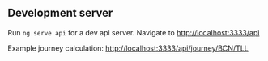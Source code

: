 ## Development server

Run `ng serve api` for a dev api server. Navigate to <http://localhost:3333/api>

Example journey calculation: <http://localhost:3333/api/journey/BCN/TLL>
